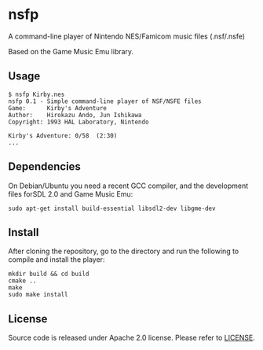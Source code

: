 # nsfp

A command-line player of Nintendo NES/Famicom music files (.nsf/.nsfe)

Based on the Game Music Emu library.

## Usage

```
$ nsfp Kirby.nes
nsfp 0.1 - Simple command-line player of NSF/NSFE files
Game:      Kirby's Adventure
Author:    Hirokazu Ando, Jun Ishikawa
Copyright: 1993 HAL Laboratory, Nintendo

Kirby's Adventure: 0/58  (2:30)
...
```

## Dependencies

On Debian/Ubuntu you need a recent GCC compiler, and the development files
forSDL 2.0 and Game Music Emu:

```
sudo apt-get install build-essential libsdl2-dev libgme-dev
```

## Install

After cloning the repository, go to the directory and run the following to
compile and install the player:

```
mkdir build && cd build
cmake ..
make
sudo make install
```

## License

Source code is released under Apache 2.0 license. Please refer to
[LICENSE](LICENSE).
